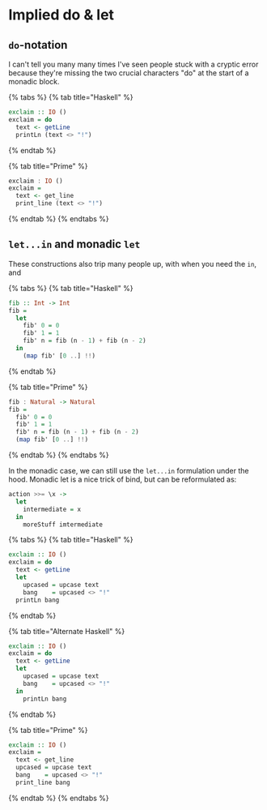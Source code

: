 # Implied do & let

## `do`-notation

I can't tell you many many times I've seen people stuck with a cryptic error because they're missing the two crucial characters "do" at the start of a monadic block.

{% tabs %}
{% tab title="Haskell" %}
```haskell
exclaim :: IO ()
exclaim = do
  text <- getLine
  printLn (text <> "!")
```
{% endtab %}

{% tab title="Prime" %}
```haskell
exclaim : IO ()
exclaim =
  text <- get_line
  print_line (text <> "!")
```
{% endtab %}
{% endtabs %}

## `let...in` and monadic `let`

These constructions also trip many people up, with when you need the `in`, and 

{% tabs %}
{% tab title="Haskell" %}
```haskell
fib :: Int -> Int
fib =
  let 
    fib' 0 = 0
    fib' 1 = 1
    fib' n = fib (n - 1) + fib (n - 2)
  in
    (map fib' [0 ..] !!)
```
{% endtab %}

{% tab title="Prime" %}
```haskell
fib : Natural -> Natural
fib =
  fib' 0 = 0
  fib' 1 = 1
  fib' n = fib (n - 1) + fib (n - 2)
  (map fib' [0 ..] !!)
```
{% endtab %}
{% endtabs %}

In the monadic case, we can still use the `let...in` formulation under the hood. Monadic let is a nice trick of bind, but can be reformulated as:

```haskell
action >>= \x ->
  let
    intermediate = x
  in
    moreStuff imtermediate
```

{% tabs %}
{% tab title="Haskell" %}
```haskell
exclaim :: IO ()
exclaim = do
  text <- getLine
  let
    upcased = upcase text
    bang    = upcased <> "!"
  printLn bang
```
{% endtab %}

{% tab title="Alternate Haskell" %}
```haskell
exclaim :: IO ()
exclaim = do
  text <- getLine
  let
    upcased = upcase text
    bang    = upcased <> "!"
  in
    printLn bang
```
{% endtab %}

{% tab title="Prime" %}
```haskell
exclaim :: IO ()
exclaim =
  text <- get_line
  upcased = upcase text
  bang    = upcased <> "!"
  print_line bang
```
{% endtab %}
{% endtabs %}

